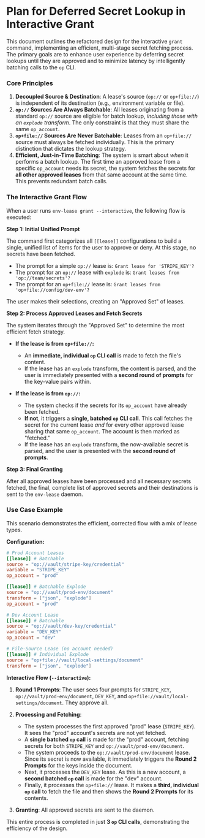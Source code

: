 # Plan for Deferred Secret Lookup in Interactive Grant

This document outlines the refactored design for the interactive `grant` command, implementing an efficient, multi-stage secret fetching process. The primary goals are to enhance user experience by deferring secret lookups until they are approved and to minimize latency by intelligently batching calls to the `op` CLI.

### Core Principles

1.  **Decoupled Source & Destination**: A lease's source (`op://` or `op+file://`) is independent of its destination (e.g., environment variable or file).
2.  **`op://` Sources Are Always Batchable**: All leases originating from a standard `op://` source are eligible for batch lookup, *including those with an `explode` transform*. The only constraint is that they must share the same `op_account`.
3.  **`op+file://` Sources Are Never Batchable**: Leases from an `op+file://` source must always be fetched individually. This is the primary distinction that dictates the lookup strategy.
4.  **Efficient, Just-in-Time Batching**: The system is smart about *when* it performs a batch lookup. The first time an approved lease from a specific `op_account` needs its secret, the system fetches the secrets for **all other approved leases** from that same account at the same time. This prevents redundant batch calls.

### The Interactive Grant Flow

When a user runs `env-lease grant --interactive`, the following flow is executed:

**Step 1: Initial Unified Prompt**

The command first categorizes all `[[lease]]` configurations to build a single, unified list of items for the user to approve or deny. At this stage, no secrets have been fetched.

-   The prompt for a simple `op://` lease is: `Grant lease for 'STRIPE_KEY'?`
-   The prompt for an `op://` lease with `explode` is: `Grant leases from 'op://team/secrets'?`
-   The prompt for an `op+file://` lease is: `Grant leases from 'op+file://config/dev-env'?`

The user makes their selections, creating an "Approved Set" of leases.

**Step 2: Process Approved Leases and Fetch Secrets**

The system iterates through the "Approved Set" to determine the most efficient fetch strategy.

-   **If the lease is from `op+file://`:**
    -   An **immediate, individual `op` CLI call** is made to fetch the file's content.
    -   If the lease has an `explode` transform, the content is parsed, and the user is immediately presented with a **second round of prompts** for the key-value pairs within.

-   **If the lease is from `op://`:**
    -   The system checks if the secrets for its `op_account` have already been fetched.
    -   **If not**, it triggers a **single, batched `op` CLI call**. This call fetches the secret for the current lease *and* for every other approved lease sharing that same `op_account`. The account is then marked as "fetched."
    -   If the lease has an `explode` transform, the now-available secret is parsed, and the user is presented with the **second round of prompts**.

**Step 3: Final Granting**

After all approved leases have been processed and all necessary secrets fetched, the final, complete list of approved secrets and their destinations is sent to the `env-lease` daemon.

### Use Case Example

This scenario demonstrates the efficient, corrected flow with a mix of lease types.

**Configuration:**

```toml
# Prod Account Leases
[[lease]] # Batchable
source = "op://vault/stripe-key/credential"
variable = "STRIPE_KEY"
op_account = "prod"

[[lease]] # Batchable Explode
source = "op://vault/prod-env/document"
transform = ["json", "explode"]
op_account = "prod"

# Dev Account Lease
[[lease]] # Batchable
source = "op://vault/dev-key/credential"
variable = "DEV_KEY"
op_account = "dev"

# File-Source Lease (no account needed)
[[lease]] # Individual Explode
source = "op+file://vault/local-settings/document"
transform = ["json", "explode"]
```

**Interactive Flow (`--interactive`):**

1.  **Round 1 Prompts**: The user sees four prompts for `STRIPE_KEY`, `op://vault/prod-env/document`, `DEV_KEY`, and `op+file://vault/local-settings/document`. They approve all.

2.  **Processing and Fetching**:
    -   The system processes the first approved "prod" lease (`STRIPE_KEY`). It sees the "prod" account's secrets are not yet fetched.
    -   A **single batched `op` call** is made for the "prod" account, fetching secrets for both `STRIPE_KEY` and `op://vault/prod-env/document`.
    -   The system proceeds to the `op://vault/prod-env/document` lease. Since its secret is now available, it immediately triggers the **Round 2 Prompts** for the keys inside the document.
    -   Next, it processes the `DEV_KEY` lease. As this is a new account, a **second batched `op` call** is made for the "dev" account.
    -   Finally, it processes the `op+file://` lease. It makes a **third, individual `op` call** to fetch the file and then shows the **Round 2 Prompts** for its contents.

3.  **Granting**: All approved secrets are sent to the daemon.

This entire process is completed in just **3 `op` CLI calls**, demonstrating the efficiency of the design.
